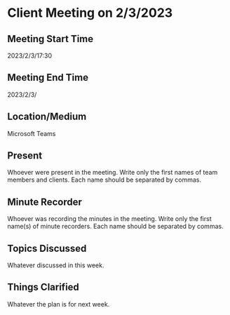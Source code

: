 # Client Meeting on 2/3/2023

## Meeting Start Time

2023/2/3/17:30

## Meeting End Time

2023/2/3/

## Location/Medium

Microsoft Teams

## Present

Whoever were present in the meeting. Write only the first names of team members and clients. Each name should be separated by commas.

## Minute Recorder

Whoever was recording the minutes in the meeting. Write only the first name(s) of minute recorders. Each name should be separated by commas.

## Topics Discussed

Whatever discussed in this week.

## Things Clarified

Whatever the plan is for next week.
